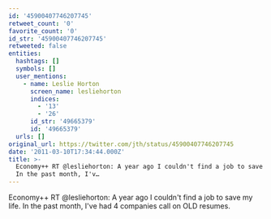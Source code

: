```yaml
---
id: '45900407746207745'
retweet_count: '0'
favorite_count: '0'
id_str: '45900407746207745'
retweeted: false
entities:
  hashtags: []
  symbols: []
  user_mentions:
    - name: Leslie Horton
      screen_name: lesliehorton
      indices:
        - '13'
        - '26'
      id_str: '49665379'
      id: '49665379'
  urls: []
original_url: https://twitter.com/jth/status/45900407746207745
date: '2011-03-10T17:34:44.000Z'
title: >-
  Economy++ RT @lesliehorton: A year ago I couldn't find a job to save my life.
  In the past month, I'v…
---
```


Economy++ RT @lesliehorton: A year ago I couldn't find a job to save my life. In the past month, I've had 4 companies call on OLD resumes.